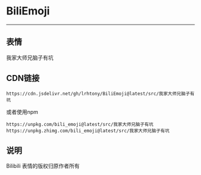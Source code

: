 # BiliEmoji
---
## 表情
我家大师兄脑子有坑
## CDN链接
```
https://cdn.jsdelivr.net/gh/lrhtony/BiliEmoji@latest/src/我家大师兄脑子有坑
```
或者使用npm
```
https://unpkg.com/bili_emoji@latest/src/我家大师兄脑子有坑
https://unpkg.zhimg.com/bili_emoji@latest/src/我家大师兄脑子有坑
```
## 说明
Bilibili 表情的版权归原作者所有
